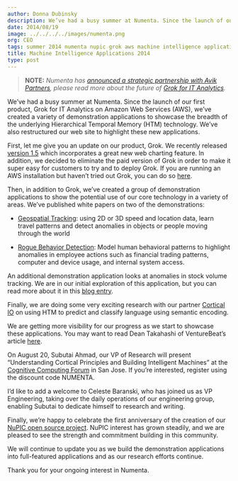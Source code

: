 ```yaml
---
author: Donna Dubinsky
description: We’ve had a busy summer at Numenta. Since the launch of our first product, Grok for IT Analytics on Amazon Web Services (AWS), we’ve created a variety of demonstration applications to showcase
date: 2014/08/19
image: ../../../../images/numenta.png
org: CEO
tags: summer 2014 numenta nupic grok aws machine intelligence applications
title: Machine Intelligence Applications 2014
type: post
---
```


> **NOTE:** *Numenta has
  [announced a strategic partnership with Avik Partners](/press/2015/08/19/numenta-announces-licensing-of-grok-for-it-to-avik-partners/),
  please read more about the future of
  [Grok for IT Analytics](http://grokstream.com).*

We’ve had a busy summer at Numenta. Since the launch of our first product, Grok
for IT Analytics on Amazon Web Services (AWS), we’ve created a variety of
demonstration applications to showcase the breadth of the underlying
Hierarchical Temporal Memory (HTM) technology.  We’ve also restructured our web
site to highlight these new applications.

First, let me give you an update on our product, Grok.  We recently released
[version 1.5](http://grokstream.com) which incorporates a great new web charting
feature.  In addition, we decided to eliminate the paid version of Grok in order
to make it super easy for customers to try and to deploy Grok.  If you are
running an AWS installation but haven’t tried out Grok, you can do so
[here](http://grokstream.com).

Then, in addition to Grok, we’ve created a group of demonstration applications
to show the potential use of our core technology in a variety of areas. We’ve
published white papers on two of the demonstrations:

* [Geospatial Tracking](/assets/pdf/whitepapers/Geospatial%20Tracking%20White%20Paper.pdf):
  using 2D or 3D speed and location data, learn travel patterns and detect
  anomalies in objects or people moving through the world

* [Rogue Behavior Detection](/assets/pdf/whitepapers/Rogue%20Behavior%20Detection%20White%20Paper.pdf):
  Model human behavioral patterns to highlight anomalies in employee actions
  such as financial trading patterns, computer and device usage, and internal
  system access.

An additional demonstration application looks at anomalies in stock volume
tracking.  We are in our initial exploration of this application, but you can
read more about it in this
[blog entry](/blog/2014/07/15/detecting-anomalies-in-stock-volumes/).

Finally, we are doing some very exciting research with our partner
[Cortical IO](http://www.cortical.io/)
on using HTM to predict and classify language using semantic encoding.

We are getting more visibility for our progress as we start to showcase these
applications.  You may want to read Dean Takahashi of VentureBeat’s article
[here](http://venturebeat.com/2014/07/09/numentas-brain-research-has-taken-a-long-nine-years-but-it-starting-to-pay-off-interview/).

On August 20, Subutai Ahmad, our VP of Research will present “Understanding
Cortical Principles and Building Intelligent Machines” at the
[Cognitive Computing Forum](/company/events/2014/08/20/cognitive-computing-forum/)
in San Jose. If you’re interested, register using the discount code NUMENTA.

I’d like to add a welcome to Celeste Baranski, who has joined us as VP
Engineering, taking over the daily operations of our engineering group, enabling
Subutai to dedicate himself to research and writing.

Finally, we’re happy to celebrate the first anniversary of the creation of our
[NuPIC open source project](http://numenta.org/).
NuPIC interest has grown steadily, and we are pleased to see the strength and
commitment building in this community.

We will continue to update you as we build the demonstration applications into
full-featured applications and as our research efforts continue.

Thank you for your ongoing interest in Numenta.
